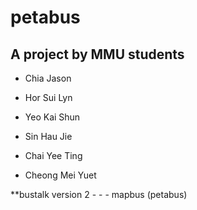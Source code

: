 # petabus
## A project by MMU students

- Chia Jason

- Hor Sui Lyn

- Yeo Kai Shun

- Sin Hau Jie

- Chai Yee Ting

- Cheong Mei Yuet
    

**bustalk version 2 - - - mapbus (petabus)
